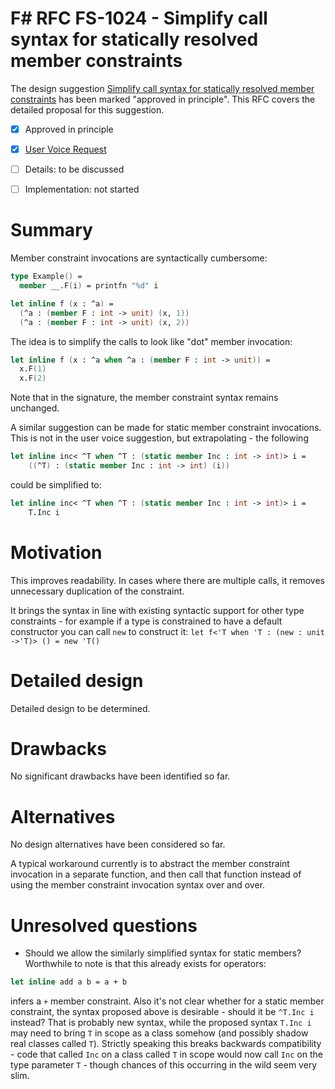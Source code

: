 # F# RFC FS-1024 - Simplify call syntax for statically resolved member constraints

The design suggestion [Simplify call syntax for statically resolved member constraints](https://fslang.uservoice.com/forums/245727-f-language/suggestions/8014059-make-call-syntax-simpler-for-statically-resolved-m) has been marked "approved in principle".
This RFC covers the detailed proposal for this suggestion.

* [x] Approved in principle
* [x] [User Voice Request](https://fslang.uservoice.com/forums/245727-f-language/suggestions/8014059-make-call-syntax-simpler-for-statically-resolved-m)
* [ ] Details: to be discussed
* [ ] Implementation: not started


# Summary
[summary]: #summary

Member constraint invocations are syntactically cumbersome:

```fsharp
type Example() =
  member __.F(i) = printfn "%d" i

let inline f (x : ^a) =
  (^a : (member F : int -> unit) (x, 1))
  (^a : (member F : int -> unit) (x, 2))
```

The idea is to simplify the calls to look like "dot" member invocation:

```fsharp
let inline f (x : ^a when ^a : (member F : int -> unit)) =
  x.F(1)
  x.F(2)
```
Note that in the signature, the member constraint syntax remains unchanged.

A similar suggestion can be made for static member constraint invocations. This is not in the user voice suggestion, but extrapolating - the following

```fsharp
let inline inc< ^T when ^T : (static member Inc : int -> int)> i =
    ((^T) : (static member Inc : int -> int) (i))
```
could be simplified to:

```fsharp
let inline inc< ^T when ^T : (static member Inc : int -> int)> i =
    T.Inc i
```

# Motivation
[motivation]: #motivation

This improves readability. In cases where there are multiple calls, it removes unnecessary duplication of the constraint.

It brings the syntax in line with existing syntactic support for other type constraints - for example if a type is constrained to have a default constructor you can call `new` to construct it: `let f<'T when 'T : (new : unit ->'T)> () = new 'T()`

# Detailed design
[design]: #detailed-design

Detailed design to be determined.

# Drawbacks
[drawbacks]: #drawbacks

No significant drawbacks have been identified so far.

# Alternatives
[alternatives]: #alternatives

No design alternatives have been considered so far.

A typical workaround currently is to abstract the member constraint invocation in a separate function, and then call that function instead of using the member constraint invocation syntax over and over.

# Unresolved questions
[unresolved]: #unresolved-questions

* Should we allow the similarly simplified syntax for static members? Worthwhile to note is that this already exists for operators:
```fsharp
let inline add a b = a + b
```
infers a `+` member constraint. Also it's not clear whether for a static member constraint, the syntax proposed above is desirable - should it be `^T.Inc i` instead? That is probably new syntax, while the proposed syntax `T.Inc i` may need to bring `T` in scope as a class somehow (and possibly shadow real classes called `T`). Strictly speaking this breaks backwards compatibility - code that called `Inc` on a class called `T` in scope would now call `Inc` on the type parameter `T` - though chances of this occurring in the wild seem very slim.
